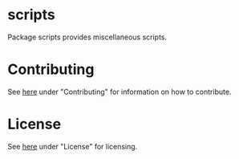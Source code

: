 # scripts

Package scripts provides miscellaneous scripts.

# Contributing

See [here](https://github.com/ausocean/utils/src/master/README.md) under "Contributing"
for information on how to contribute.

# License

See [here](https://github.com/ausocean/utils/src/master/README.md) under "License"
for licensing.
